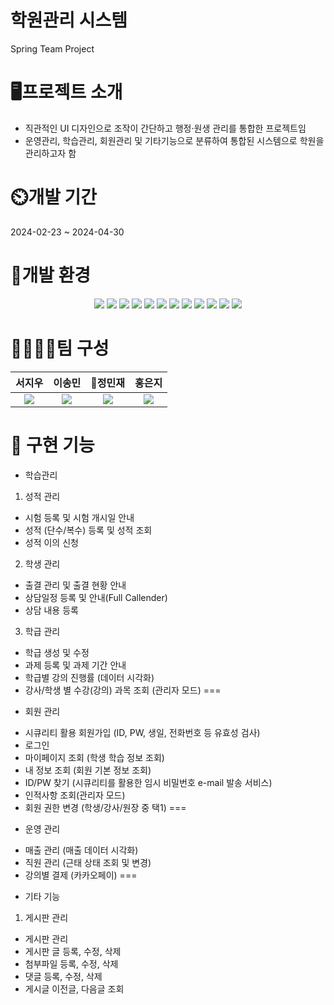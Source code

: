 학원관리 시스템
===
Spring Team Project 

🖥️프로젝트 소개
===
- 직관적인 UI 디자인으로 조작이 간단하고 행정·원생 관리를 통합한 프로젝트임
- 운영관리, 학습관리, 회원관리 및 기타기능으로 분류하여 통합된 시스템으로 학원을 관리하고자 함

⏲️개발 기간
===
2024-02-23 ~ 2024-04-30

🧰개발 환경
===
<div align=center>
  <img src="https://img.shields.io/badge/java-007396?style=for-the-badge&logo=OpenJDK&logoColor=white">
  <img src="https://img.shields.io/badge/Spring-6DB33F?style=for-the-badge&logo=Spring&logoColor=white">
  <img src="https://img.shields.io/badge/springboot-6DB33F?style=for-the-badge&logo=springboot&logoColor=white">
  <img src="https://img.shields.io/badge/Spring Security-6DB33F?style=for-the-badge&logo=Spring Security&logoColor=white">
  <img src="https://img.shields.io/badge/mariaDB-003545?style=for-the-badge&logo=mariadb&logoColor=white">
  <img src="https://img.shields.io/badge/GitHub-181717?style=for-the-badge&logo=GitHub&logoColor=white">
  <img src="https://img.shields.io/badge/HTML5-E34F26?style=for-the-badge&logo=HTML5&logoColor=white">
  <img src="https://img.shields.io/badge/CSS3-1572B6?style=for-the-badge&logo=CSS3&logoColor=white">
  <img src="https://img.shields.io/badge/JavaScript-F7DF1E?style=for-the-badge&logo=JavaScript&logoColor=white">
  <img src="https://img.shields.io/badge/Chart.js-FF6384?style=for-the-badge&logo=chartdotjs&logoColor=white">
  <img src="https://img.shields.io/badge/Thymeleaf-005F0F?style=for-the-badge&logo=Thymeleaf&logoColor=white">
  <img src="https://img.shields.io/badge/tippy.js-FF6666?style=for-the-badge&logo=''&logoColor=white">
</div>

👨‍👩‍👧‍👧팀 구성
===
|서지우|이송민|👑정민재|홍은지|
|:---:|:---:|:---:|:---:|
|<a href="https://github.com/JENGMINJAE"><img src="https://img.shields.io/badge/GitHub-181717?style=for-the-badge&logo=GitHub&logoColor=white"></a>|<a href="https://github.com/JENGMINJAE"><img src="https://img.shields.io/badge/GitHub-181717?style=for-the-badge&logo=GitHub&logoColor=white"></a>|<a href="https://github.com/JENGMINJAE"><img src="https://img.shields.io/badge/GitHub-181717?style=for-the-badge&logo=GitHub&logoColor=white"></a>|<a href="https://github.com/JENGMINJAE"><img src="https://img.shields.io/badge/GitHub-181717?style=for-the-badge&logo=GitHub&logoColor=white"></a>|


🧮 구현 기능
===
+ 학습관리
1. 성적 관리
- 시험 등록 및 시험 개시일 안내
- 성적 (단수/복수) 등록 및 성적 조회
- 성적 이의 신청

2. 학생 관리
- 출결 관리 및 출결 현황 안내
- 상담일정 등록 및 안내(Full Callender)
- 상담 내용 등록

3. 학급 관리
- 학급 생성 및 수정
- 과제 등록 및 과제 기간 안내
- 학급별 강의 진행률 (데이터 시각화)
- 강사/학생 별 수강(강의) 과목 조회 (관리자 모드)
===
+ 회원 관리
- 시큐리티 활용 회원가입 (ID, PW, 생일, 전화번호 등 유효성 검사)
- 로그인
- 마이페이지 조회 (학생 학습 정보 조회)
- 내 정보 조회 (회원 기본 정보 조회)
- ID/PW 찾기 (시큐리티를 활용한 임시 비밀번호 e-mail 발송 서비스)
- 인적사항 조회(관리자 모드)
- 회원 권한 변경 (학생/강사/원장 중 택1)
===
+ 운영 관리
- 매출 관리 (매출 데이터 시각화)
- 직원 관리 (근태 상태 조회 및 변경)
- 강의별 결제 (카카오페이)
===
+ 기타 기능
1. 게시판 관리
- 게시판 관리
- 게시판 글 등록, 수정, 삭제
- 첨부파일 등록, 수정, 삭제
- 댓글 등록, 수정, 삭제
- 게시글 이전글, 다음글 조회
